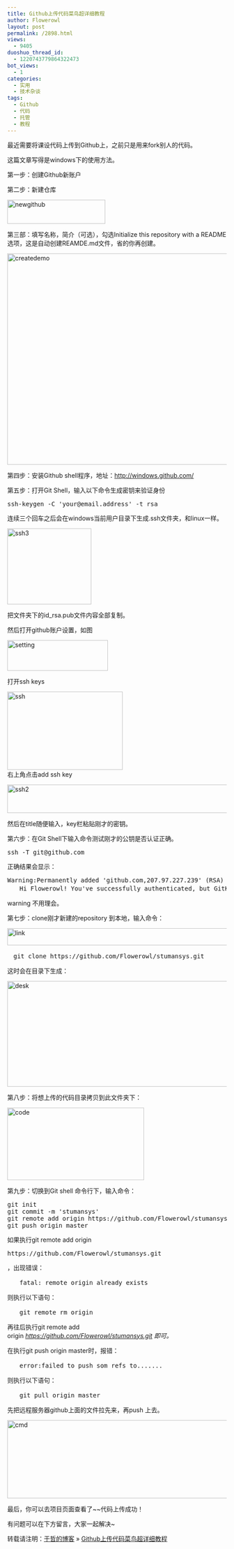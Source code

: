 ```yaml
---
title: Github上传代码菜鸟超详细教程
author: Flowerowl
layout: post
permalink: /2898.html
views:
  - 9405
duoshuo_thread_id:
  - 1220743779864322473
bot_views:
  - 1
categories:
  - 实用
  - 技术杂谈
tags:
  - Github
  - 代码
  - 托管
  - 教程
---
```

最近需要将课设代码上传到Github上，之前只是用来fork别人的代码。

这篇文章写得是windows下的使用方法。

第一步：创建Github新账户

第二步：新建仓库

[<img alt="newgithub" src="http://lazynight.me/wp-content/uploads/2013/05/newgithub.png" width="225" height="55" />][1]

第三部：填写名称，简介（可选），勾选Initialize this repository with a README选项，这是自动创建REAMDE.md文件，省的你再创建。

[<img class="alignnone size-full wp-image-2899" alt="createdemo" src="http://lazynight.me/wp-content/uploads/2013/05/createdemo.png" width="687" height="484" />][2]

第四步：安装Github shell程序，地址：<http://windows.github.com/>

第五步：打开Git Shell，输入以下命令生成密钥来验证身份

<pre>ssh-keygen -C 'your@email.address' -t rsa</pre>

连续三个回车之后会在windows当前用户目录下生成.ssh文件夹，和linux一样。

[<img class="alignnone size-full wp-image-2904" alt="ssh3" src="http://lazynight.me/wp-content/uploads/2013/05/ssh3.gif" width="193" height="174" />][3]

把文件夹下的id_rsa.pub文件内容全部复制。

然后打开github账户设置，如图

[<img class="alignnone size-full wp-image-2901" alt="setting" src="http://lazynight.me/wp-content/uploads/2013/05/setting.png" width="231" height="70" />][4]

打开ssh keys

[<img class="alignnone size-full wp-image-2902" alt="ssh" src="http://lazynight.me/wp-content/uploads/2013/05/ssh.png" width="265" height="179" />][5]  
右上角点击add ssh key

[<img class="alignnone size-full wp-image-2903" alt="ssh2" src="http://lazynight.me/wp-content/uploads/2013/05/ssh2.png" width="664" height="65" />][6]

然后在title随便输入，key栏粘贴刚才的密钥。

第六步：在Git Shell下输入命令测试刚才的公钥是否认证正确。

<pre>ssh -T git@github.com</pre>

正确结果会显示：

<pre>Warning:Permanently added 'github.com,207.97.227.239' (RSA) to the list of known hosts.
　　Hi Flowerowl! You've successfully authenticated, but GitHub does not provide shell access.</pre>

warning 不用理会。

第七步：clone刚才新建的repository 到本地，输入命令：

[<img alt="link" src="http://lazynight.me/wp-content/uploads/2013/05/link.png" width="608" height="39" />][7]

<pre>　git clone https://github.com/Flowerowl/stumansys.git</pre>

这时会在目录下生成：

[<img class="alignnone size-full wp-image-2906" alt="desk" src="http://lazynight.me/wp-content/uploads/2013/05/desk.png" width="861" height="242" />][8]

第八步：将想上传的代码目录拷贝到此文件夹下：

[<img class="alignnone size-full wp-image-2907" alt="code" src="http://lazynight.me/wp-content/uploads/2013/05/code.png" width="314" height="166" />][9]

第九步：切换到Git shell 命令行下，输入命令：

<pre>git init
git commit -m 'stumansys'
git remote add origin https://github.com/Flowerowl/stumansys.git
git push origin master</pre>

如果执行git remote add origin

<pre>https://github.com/Flowerowl/stumansys.git</pre>

，出现错误：

<div>
  <pre>　　fatal: remote origin already exists</pre>
</div>

则执行以下语句：

<div>
  <pre>　　git remote rm origin</pre>
</div>

再往后执行git remote add origin <em id="__mceDel">https://github.com/Flowerowl/stumansys.git</em><em id="__mceDel"> 即可。</em>

在执行git push origin master时，报错：

<div>
  <pre>　　error:failed to push som refs to.......</pre>
</div>

则执行以下语句：

<div>
  <pre>　　git pull origin master</pre>
</div>

先把远程服务器github上面的文件拉先来，再push 上去。

[<img class="alignnone size-full wp-image-2908" alt="cmd" src="http://lazynight.me/wp-content/uploads/2013/05/cmd.png" width="794" height="179" />][10]

最后，你可以去项目页面查看了~~代码上传成功！

有问题可以在下方留言，大家一起解决~

转载请注明：[于哲的博客][11] &raquo; [Github上传代码菜鸟超详细教程][12]

 [1]: http://lazynight.me/wp-content/uploads/2013/05/newgithub.png
 [2]: http://lazynight.me/wp-content/uploads/2013/05/createdemo.png
 [3]: http://lazynight.me/wp-content/uploads/2013/05/ssh3.gif
 [4]: http://lazynight.me/wp-content/uploads/2013/05/setting.png
 [5]: http://lazynight.me/wp-content/uploads/2013/05/ssh.png
 [6]: http://lazynight.me/wp-content/uploads/2013/05/ssh2.png
 [7]: http://lazynight.me/wp-content/uploads/2013/05/link.png
 [8]: http://lazynight.me/wp-content/uploads/2013/05/desk.png
 [9]: http://lazynight.me/wp-content/uploads/2013/05/code.png
 [10]: http://lazynight.me/wp-content/uploads/2013/05/cmd.png
 [11]: http://lazynight.me
 [12]: http://lazynight.me/2898.html